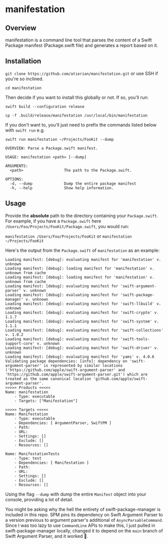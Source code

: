 # manifestation

## Overview
manifestation is a command line tool that parses the content of a Swift Package manifest (Package.swift file) and generates a report based on it.

## Installation
`git clone https://github.com/atierian/manifestation.git` or use SSH if you're so inclined.

`cd manifestation`

Then decide if you want to install this globally or not. If so, you'll run:

`swift build --configuration release`

`cp -f .build/release/manifestation /usr/local/bin/manifestation`

If you don't want to, you'll just need to prefix the commands listed below with `swift run`
e.g.

`swift run manifestation ~/Projects/FooKit --dump`


```
OVERVIEW: Parse a Package.swift manifest.

USAGE: manifestation <path> [--dump]

ARGUMENTS:
  <path>                  The path to the Package.swift.

OPTIONS:
  -d, --dump              Dump the entire package manifest
  -h, --help              Show help information.
```

## Usage
Provide the **absolute** path to the directory containing your `Package.swift`.
For example, if you have a `Package.swift` here `/Users/Foo/Projects/FooKit/Package.swift`, you would run:

`manifestation /Users/Foo/Projects/FooKit` or `manifestation ~/Projects/FooKit`

Here's the output from the `Package.swift` of `manifestation` as an example:
```
Loading manifest: [debug]: evaluating manifest for 'manifestation' v. unknown
Loading manifest: [debug]: loading manifest for 'manifestation' v. unknown from cache
Loading manifest: [debug]: loading manifest for 'manifestation' v. unknown from cache
Loading manifest: [debug]: evaluating manifest for 'swift-argument-parser' v. unknown
Loading manifest: [debug]: evaluating manifest for 'swift-package-manager' v. unknown
Loading manifest: [debug]: evaluating manifest for 'swift-llbuild' v. unknown
Loading manifest: [debug]: evaluating manifest for 'swift-crypto' v. 1.1.7
Loading manifest: [debug]: evaluating manifest for 'swift-system' v. 1.1.1
Loading manifest: [debug]: evaluating manifest for 'swift-collections' v. 1.0.2
Loading manifest: [debug]: evaluating manifest for 'swift-tools-support-core' v. unknown
Loading manifest: [debug]: evaluating manifest for 'swift-driver' v. unknown
Loading manifest: [debug]: evaluating manifest for 'yams' v. 4.0.6
Validating package dependencies: [info]: dependency on 'swift-argument-parser' is represented by similar locations ('https://github.com/apple/swift-argument-parser' and 'https://github.com/apple/swift-argument-parser.git') which are treated as the same canonical location 'github.com/apple/swift-argument-parser'.
>>>>> Products <<<<<
Name: manifestation
    - Type: executable
    - Targets: ["Manifestation"]

>>>>> Targets <<<<<
Name: Manifestation
    - Type: executable
    - Dependencies: [ ArgumentParser, SwiftPM ]
    - Path:
    - URL:
    - Settings: []
    - Exclude: []
    - Resources: []

Name: ManifestationTests
    - Type: test
    - Dependencies: [ Manifestation ]
    - Path:
    - URL:
    - Settings: []
    - Exclude: []
    - Resources: []
```

Using the flag `--dump` with dump the entire `Manifest` object into your console, providing a lot of detail.

You might be asking why the hell the entirety of swift-package-manager is included in this repo. SPM pins its dependency on Swift Argument Parser to a version previous to argument parser's additional of `AsyncParsableCommand`. Since I was too lazy to use `CommandLine` APIs to make this, I just pulled in swift-package-manager locally, changed it to depend on the `main` branch of Swift Argument Parser, and it worked 🤷.
